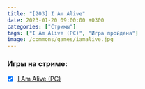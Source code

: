 ```yaml
---
title: "[203] I Am Alive"
date: 2023-01-20 09:00:00 +0300
categories: ["Стримы"]
tags: ["I Am Alive (PC)", "Игра пройдена"]
image: /commons/games/iamalive.jpg
---
```


### Игры на стриме:
+ [x] [I Am Alive (PC)](/tags/i-am-alive-pc)

